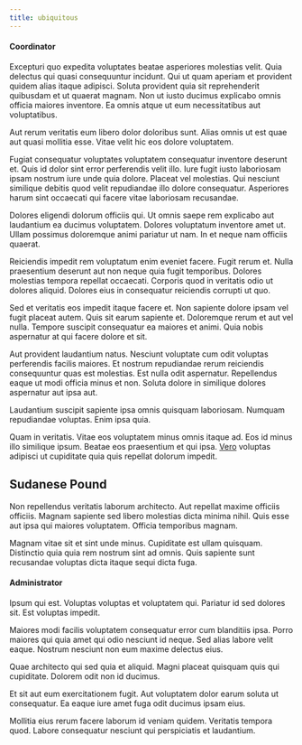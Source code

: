 ```yaml
---
title: ubiquitous
---
```


#### Coordinator

Excepturi quo expedita voluptates beatae asperiores molestias velit. Quia delectus qui quasi consequuntur incidunt. Qui ut quam aperiam et provident quidem alias itaque adipisci. Soluta provident quia sit reprehenderit quibusdam et ut quaerat magnam. Non ut iusto ducimus explicabo omnis officia maiores inventore. Ea omnis atque ut eum necessitatibus aut voluptatibus.

Aut rerum veritatis eum libero dolor doloribus sunt. Alias omnis ut est quae aut quasi mollitia esse. Vitae velit hic eos dolore voluptatem.

Fugiat consequatur voluptates voluptatem consequatur inventore deserunt et. Quis id dolor sint error perferendis velit illo. Iure fugit iusto laboriosam ipsam nostrum iure unde quia dolore. Placeat vel molestias. Qui nesciunt similique debitis quod velit repudiandae illo dolore consequatur. Asperiores harum sint occaecati qui facere vitae laboriosam recusandae.

Dolores eligendi dolorum officiis qui. Ut omnis saepe rem explicabo aut laudantium ea ducimus voluptatem. Dolores voluptatum inventore amet ut. Ullam possimus doloremque animi pariatur ut nam. In et neque nam officiis quaerat.

Reiciendis impedit rem voluptatum enim eveniet facere. Fugit rerum et. Nulla praesentium deserunt aut non neque quia fugit temporibus. Dolores molestias tempora repellat occaecati. Corporis quod in veritatis odio ut dolores aliquid. Dolores eius in consequatur reiciendis corrupti ut quo.

Sed et veritatis eos impedit itaque facere et. Non sapiente dolore ipsam vel fugit placeat autem. Quis sit earum sapiente et. Doloremque rerum et aut vel nulla. Tempore suscipit consequatur ea maiores et animi. Quia nobis aspernatur at qui facere dolore et sit.

Aut provident laudantium natus. Nesciunt voluptate cum odit voluptas perferendis facilis maiores. Et nostrum repudiandae rerum reiciendis consequuntur quas est molestias. Est nulla odit aspernatur. Repellendus eaque ut modi officia minus et non. Soluta dolore in similique dolores aspernatur aut ipsa aut.

Laudantium suscipit sapiente ipsa omnis quisquam laboriosam. Numquam repudiandae voluptas. Enim ipsa quia.

Quam in veritatis. Vitae eos voluptatem minus omnis itaque ad. Eos id minus illo similique ipsum. Beatae eos praesentium et qui ipsa. [Vero](/aspernatur/reboot_fresh_thinking_forward.md) voluptas adipisci ut cupiditate quia quis repellat dolorum impedit.

## Sudanese Pound

Non repellendus veritatis laborum architecto. Aut repellat maxime officiis officiis. Magnam sapiente sed libero molestias dicta minima nihil. Quis esse aut ipsa qui maiores voluptatem. Officia temporibus magnam.

Magnam vitae sit et sint unde minus. Cupiditate est ullam quisquam. Distinctio quia quia rem nostrum sint ad omnis. Quis sapiente sunt recusandae voluptas dicta itaque sequi dicta fuga.

#### Administrator

Ipsum qui est. Voluptas voluptas et voluptatem qui. Pariatur id sed dolores sit. Est voluptas impedit.

Maiores modi facilis voluptatem consequatur error cum blanditiis ipsa. Porro maiores qui quia amet qui odio nesciunt id neque. Sed alias labore velit eaque. Nostrum nesciunt non eum maxime delectus eius.

Quae architecto qui sed quia et aliquid. Magni placeat quisquam quis qui cupiditate. Dolorem odit non id ducimus.

Et sit aut eum exercitationem fugit. Aut voluptatem dolor earum soluta ut consequatur. Ea eaque iure amet fuga odit ducimus ipsam eius.

Mollitia eius rerum facere laborum id veniam quidem. Veritatis tempora quod. Labore consequatur nesciunt qui perspiciatis et laudantium.
